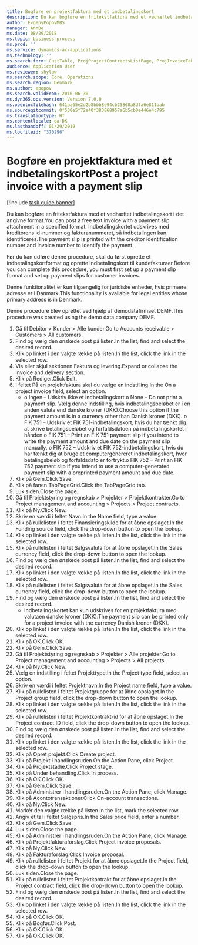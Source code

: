 ```yaml
---
title: Bogføre en projektfaktura med et indbetalingskort
description: Du kan bogføre en fritekstfaktura med et vedhæftet indbetalingskort i det angivne format.
author: EvgenyPopovMBS
manager: AnnBe
ms.date: 08/29/2018
ms.topic: business-process
ms.prod: ''
ms.service: dynamics-ax-applications
ms.technology: ''
ms.search.form: CustTable, ProjProjectContractsListPage, ProjInvoiceTableCreate, ProjInvoiceTable, ProjProjectsListPage, ProjTableCreate, ProjGroupLookUp, ProjTable,  ProjTransOnAcc, ProjInvoiceProposalListPage, ProjInvoiceProposalCreateLines, ProjInvoiceProposalDetail, ProjInvoiceEditLines
audience: Application User
ms.reviewer: shylaw
ms.search.scope: Core, Operations
ms.search.region: Denmark
ms.author: epopov
ms.search.validFrom: 2016-06-30
ms.dyn365.ops.version: Version 7.0.0
ms.openlocfilehash: 641aa65e2d2b8bbb8e94cb25868a8dfa6e811bab
ms.sourcegitcommit: 0f530e5f72a40f383868957a6b5cb0e446e4c795
ms.translationtype: HT
ms.contentlocale: da-DK
ms.lasthandoff: 01/29/2019
ms.locfileid: "370296"
---
```

# <a name="post-a-project-invoice-with-a-payment-slip"></a><span data-ttu-id="33821-103">Bogføre en projektfaktura med et indbetalingskort</span><span class="sxs-lookup"><span data-stu-id="33821-103">Post a project invoice with a payment slip</span></span>

[!include [task guide banner](../../includes/task-guide-banner.md)]

<span data-ttu-id="33821-104">Du kan bogføre en fritekstfaktura med et vedhæftet indbetalingskort i det angivne format.</span><span class="sxs-lookup"><span data-stu-id="33821-104">You can post a free text invoice with a payment slip attachment in a specified format.</span></span> <span data-ttu-id="33821-105">Indbetalingskortet udskrives med kreditorens id-nummer og fakturanummeret, så indbetalingen kan identificeres.</span><span class="sxs-lookup"><span data-stu-id="33821-105">The payment slip is printed with the creditor identification number and invoice number to identify the payment.</span></span>

<span data-ttu-id="33821-106">Før du kan udføre denne procedure, skal du først oprette et indbetalingskortformat og oprette indbetalingskort til kundefakturaer.</span><span class="sxs-lookup"><span data-stu-id="33821-106">Before you can complete this procedure, you must first set up a payment slip format and set up payment slips for customer invoices.</span></span> 



<span data-ttu-id="33821-107">Denne funktionalitet er kun tilgængelig for juridiske enheder, hvis primære adresse er i Danmark.</span><span class="sxs-lookup"><span data-stu-id="33821-107">This functionality is available for legal entities whose primary address is in Denmark.</span></span> 

<span data-ttu-id="33821-108">Denne procedure blev oprettet ved hjælp af demodatafirmaet DEMF.</span><span class="sxs-lookup"><span data-stu-id="33821-108">This procedure was created using the demo data company DEMF.</span></span>

1. <span data-ttu-id="33821-109">Gå til Debitor > Kunder > Alle kunder.</span><span class="sxs-lookup"><span data-stu-id="33821-109">Go to Accounts receivable > Customers > All customers.</span></span>
2. <span data-ttu-id="33821-110">Find og vælg den ønskede post på listen.</span><span class="sxs-lookup"><span data-stu-id="33821-110">In the list, find and select the desired record.</span></span>
3. <span data-ttu-id="33821-111">Klik op linket i den valgte række på listen.</span><span class="sxs-lookup"><span data-stu-id="33821-111">In the list, click the link in the selected row.</span></span>
4. <span data-ttu-id="33821-112">Vis eller skjul sektionen Faktura og levering.</span><span class="sxs-lookup"><span data-stu-id="33821-112">Expand or collapse the Invoice and delivery section.</span></span>
5. <span data-ttu-id="33821-113">Klik på Rediger.</span><span class="sxs-lookup"><span data-stu-id="33821-113">Click Edit.</span></span>
6. <span data-ttu-id="33821-114">I feltet På en projektfaktura skal du vælge en indstilling.</span><span class="sxs-lookup"><span data-stu-id="33821-114">In the On a project invoice field, select an option.</span></span>
    * <span data-ttu-id="33821-115">o Ingen – Udskriv ikke et indbetalingskort.</span><span class="sxs-lookup"><span data-stu-id="33821-115">o None – Do not print a payment slip.</span></span> <span data-ttu-id="33821-116">Vælg denne indstilling, hvis indbetalingsbeløbet er i en anden valuta end danske kroner (DKK).</span><span class="sxs-lookup"><span data-stu-id="33821-116">Choose this option if the payment amount is in a currency other than Danish kroner (DKK).</span></span>   <span data-ttu-id="33821-117">o FIK 751 – Udskriv et FIK 751-indbetalingskort, hvis du har tænkt dig at skrive betalingsbeløbet og forfaldsdatoen på indbetalingskortet i hånden.</span><span class="sxs-lookup"><span data-stu-id="33821-117">o   FIK 751 – Print an FIK 751 payment slip if you intend to write the payment amount and due date on the payment slip manually.</span></span>   <span data-ttu-id="33821-118">o FIK 752 – Udskriv et FIK 752-indbetalingskort, hvis du har tænkt dig at bruge et computergenereret indbetalingskort, hvor betalingsbeløb og forfaldsdato er fortrykt.</span><span class="sxs-lookup"><span data-stu-id="33821-118">o    FIK 752 – Print an FIK 752 payment slip if you intend to use a computer-generated payment slip with a preprinted payment amount and due date.</span></span>     
7. <span data-ttu-id="33821-119">Klik på Gem.</span><span class="sxs-lookup"><span data-stu-id="33821-119">Click Save.</span></span>
8. <span data-ttu-id="33821-120">Klik på fanen TabPageGrid.</span><span class="sxs-lookup"><span data-stu-id="33821-120">Click the TabPageGrid tab.</span></span>
9. <span data-ttu-id="33821-121">Luk siden.</span><span class="sxs-lookup"><span data-stu-id="33821-121">Close the page.</span></span>
10. <span data-ttu-id="33821-122">Gå til Projektstyring og regnskab > Projekter > Projektkontrakter.</span><span class="sxs-lookup"><span data-stu-id="33821-122">Go to Project management and accounting > Projects > Project contracts.</span></span>
11. <span data-ttu-id="33821-123">Klik på Ny.</span><span class="sxs-lookup"><span data-stu-id="33821-123">Click New.</span></span>
12. <span data-ttu-id="33821-124">Skriv en værdi i feltet Navn.</span><span class="sxs-lookup"><span data-stu-id="33821-124">In the Name field, type a value.</span></span>
13. <span data-ttu-id="33821-125">Klik på rullelisten i feltet Finansieringskilde for at åbne opslaget.</span><span class="sxs-lookup"><span data-stu-id="33821-125">In the Funding source field, click the drop-down button to open the lookup.</span></span>
14. <span data-ttu-id="33821-126">Klik op linket i den valgte række på listen.</span><span class="sxs-lookup"><span data-stu-id="33821-126">In the list, click the link in the selected row.</span></span>
15. <span data-ttu-id="33821-127">Klik på rullelisten i feltet Salgsvaluta for at åbne opslaget.</span><span class="sxs-lookup"><span data-stu-id="33821-127">In the Sales currency field, click the drop-down button to open the lookup.</span></span>
16. <span data-ttu-id="33821-128">Find og vælg den ønskede post på listen.</span><span class="sxs-lookup"><span data-stu-id="33821-128">In the list, find and select the desired record.</span></span>
17. <span data-ttu-id="33821-129">Klik op linket i den valgte række på listen.</span><span class="sxs-lookup"><span data-stu-id="33821-129">In the list, click the link in the selected row.</span></span>
18. <span data-ttu-id="33821-130">Klik på rullelisten i feltet Salgsvaluta for at åbne opslaget.</span><span class="sxs-lookup"><span data-stu-id="33821-130">In the Sales currency field, click the drop-down button to open the lookup.</span></span>
19. <span data-ttu-id="33821-131">Find og vælg den ønskede post på listen.</span><span class="sxs-lookup"><span data-stu-id="33821-131">In the list, find and select the desired record.</span></span>
    * <span data-ttu-id="33821-132">Indbetalingskortet kan kun udskrives for en projektfaktura med valutaen danske kroner (DKK).</span><span class="sxs-lookup"><span data-stu-id="33821-132">The payment slip can be printed only for a project invoice with the currency Danish kroner (DKK).</span></span>  
20. <span data-ttu-id="33821-133">Klik op linket i den valgte række på listen.</span><span class="sxs-lookup"><span data-stu-id="33821-133">In the list, click the link in the selected row.</span></span>
21. <span data-ttu-id="33821-134">Klik på OK.</span><span class="sxs-lookup"><span data-stu-id="33821-134">Click OK.</span></span>
22. <span data-ttu-id="33821-135">Klik på Gem.</span><span class="sxs-lookup"><span data-stu-id="33821-135">Click Save.</span></span>
23. <span data-ttu-id="33821-136">Gå til Projektstyring og regnskab > Projekter > Alle projekter.</span><span class="sxs-lookup"><span data-stu-id="33821-136">Go to Project management and accounting > Projects > All projects.</span></span>
24. <span data-ttu-id="33821-137">Klik på Ny.</span><span class="sxs-lookup"><span data-stu-id="33821-137">Click New.</span></span>
25. <span data-ttu-id="33821-138">Vælg en indstilling i feltet Projekttype.</span><span class="sxs-lookup"><span data-stu-id="33821-138">In the Project type field, select an option.</span></span>
26. <span data-ttu-id="33821-139">Skriv en værdi i feltet Projektnavn.</span><span class="sxs-lookup"><span data-stu-id="33821-139">In the Project name field, type a value.</span></span>
27. <span data-ttu-id="33821-140">Klik på rullelisten i feltet Projektgruppe for at åbne opslaget.</span><span class="sxs-lookup"><span data-stu-id="33821-140">In the Project group field, click the drop-down button to open the lookup.</span></span>
28. <span data-ttu-id="33821-141">Klik op linket i den valgte række på listen.</span><span class="sxs-lookup"><span data-stu-id="33821-141">In the list, click the link in the selected row.</span></span>
29. <span data-ttu-id="33821-142">Klik på rullelisten i feltet Projektkontrakt-id for at åbne opslaget.</span><span class="sxs-lookup"><span data-stu-id="33821-142">In the Project contract ID field, click the drop-down button to open the lookup.</span></span>
30. <span data-ttu-id="33821-143">Find og vælg den ønskede post på listen.</span><span class="sxs-lookup"><span data-stu-id="33821-143">In the list, find and select the desired record.</span></span>
31. <span data-ttu-id="33821-144">Klik op linket i den valgte række på listen.</span><span class="sxs-lookup"><span data-stu-id="33821-144">In the list, click the link in the selected row.</span></span>
32. <span data-ttu-id="33821-145">Klik på Opret projekt.</span><span class="sxs-lookup"><span data-stu-id="33821-145">Click Create project.</span></span>
33. <span data-ttu-id="33821-146">Klik på Projekt i handlingsruden.</span><span class="sxs-lookup"><span data-stu-id="33821-146">On the Action Pane, click Project.</span></span>
34. <span data-ttu-id="33821-147">Klik på Projektstadie.</span><span class="sxs-lookup"><span data-stu-id="33821-147">Click Project stage.</span></span>
35. <span data-ttu-id="33821-148">Klik på Under behandling.</span><span class="sxs-lookup"><span data-stu-id="33821-148">Click In process.</span></span>
36. <span data-ttu-id="33821-149">Klik på OK.</span><span class="sxs-lookup"><span data-stu-id="33821-149">Click OK.</span></span>
37. <span data-ttu-id="33821-150">Klik på Gem.</span><span class="sxs-lookup"><span data-stu-id="33821-150">Click Save.</span></span>
38. <span data-ttu-id="33821-151">Klik på Administrer i handlingsruden.</span><span class="sxs-lookup"><span data-stu-id="33821-151">On the Action Pane, click Manage.</span></span>
39. <span data-ttu-id="33821-152">Klik på Acontotransaktioner.</span><span class="sxs-lookup"><span data-stu-id="33821-152">Click On-account transactions.</span></span>
40. <span data-ttu-id="33821-153">Klik på Ny.</span><span class="sxs-lookup"><span data-stu-id="33821-153">Click New.</span></span>
41. <span data-ttu-id="33821-154">Markér den valgte række på listen.</span><span class="sxs-lookup"><span data-stu-id="33821-154">In the list, mark the selected row.</span></span>
42. <span data-ttu-id="33821-155">Angiv et tal i feltet Salgspris.</span><span class="sxs-lookup"><span data-stu-id="33821-155">In the Sales price field, enter a number.</span></span>
43. <span data-ttu-id="33821-156">Klik på Gem.</span><span class="sxs-lookup"><span data-stu-id="33821-156">Click Save.</span></span>
44. <span data-ttu-id="33821-157">Luk siden.</span><span class="sxs-lookup"><span data-stu-id="33821-157">Close the page.</span></span>
45. <span data-ttu-id="33821-158">Klik på Administrer i handlingsruden.</span><span class="sxs-lookup"><span data-stu-id="33821-158">On the Action Pane, click Manage.</span></span>
46. <span data-ttu-id="33821-159">Klik på Projektfakturaforslag.</span><span class="sxs-lookup"><span data-stu-id="33821-159">Click Project invoice proposals.</span></span>
47. <span data-ttu-id="33821-160">Klik på Ny.</span><span class="sxs-lookup"><span data-stu-id="33821-160">Click New.</span></span>
48. <span data-ttu-id="33821-161">Klik på Fakturaforslag.</span><span class="sxs-lookup"><span data-stu-id="33821-161">Click Invoice proposal.</span></span>
49. <span data-ttu-id="33821-162">Klik på rullelisten i feltet Projekt for at åbne opslaget.</span><span class="sxs-lookup"><span data-stu-id="33821-162">In the Project field, click the drop-down button to open the lookup.</span></span>
50. <span data-ttu-id="33821-163">Luk siden.</span><span class="sxs-lookup"><span data-stu-id="33821-163">Close the page.</span></span>
51. <span data-ttu-id="33821-164">Klik på rullelisten i feltet Projektkontrakt for at åbne opslaget.</span><span class="sxs-lookup"><span data-stu-id="33821-164">In the Project contract field, click the drop-down button to open the lookup.</span></span>
52. <span data-ttu-id="33821-165">Find og vælg den ønskede post på listen.</span><span class="sxs-lookup"><span data-stu-id="33821-165">In the list, find and select the desired record.</span></span>
53. <span data-ttu-id="33821-166">Klik op linket i den valgte række på listen.</span><span class="sxs-lookup"><span data-stu-id="33821-166">In the list, click the link in the selected row.</span></span>
54. <span data-ttu-id="33821-167">Klik på OK.</span><span class="sxs-lookup"><span data-stu-id="33821-167">Click OK.</span></span>
55. <span data-ttu-id="33821-168">Klik på Bogfør.</span><span class="sxs-lookup"><span data-stu-id="33821-168">Click Post.</span></span>
56. <span data-ttu-id="33821-169">Klik på OK.</span><span class="sxs-lookup"><span data-stu-id="33821-169">Click OK.</span></span>
57. <span data-ttu-id="33821-170">Klik på OK.</span><span class="sxs-lookup"><span data-stu-id="33821-170">Click OK.</span></span>

